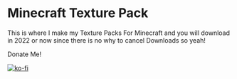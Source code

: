 # Minecraft Texture Pack 
This is where I make my Texture Packs For Minecraft and you will download in 2022 or now since there is no why to cancel Downloads so yeah!

Donate Me!

[![ko-fi](https://www.ko-fi.com/img/githubbutton_sm.svg)](https://ko-fi.com/Sillyangel3)
